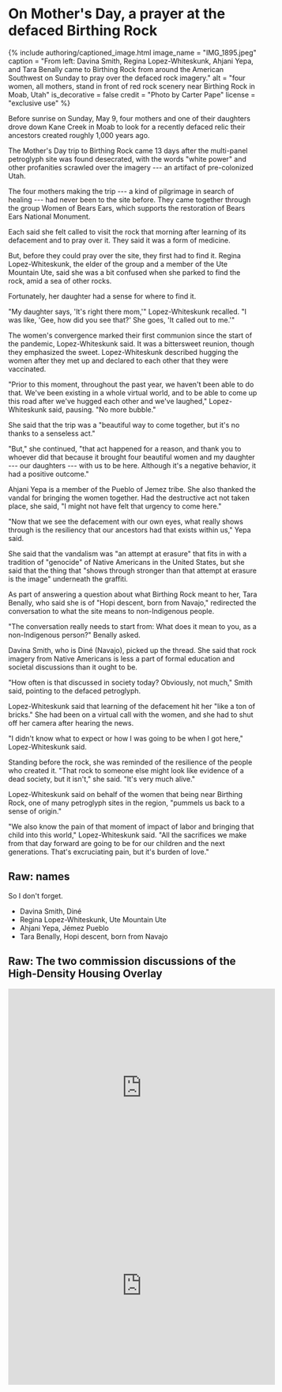 # On Mother's Day, a prayer at the defaced Birthing Rock

{% include authoring/captioned_image.html
    image_name = "IMG_1895.jpeg"
    caption = "From left: Davina Smith, Regina Lopez-Whiteskunk, Ahjani Yepa, and Tara Benally came to Birthing Rock from around the American Southwest on Sunday to pray over the defaced rock imagery."
    alt = "four women, all mothers, stand in front of red rock scenery near Birthing Rock in Moab, Utah"
    is_decorative = false
    credit = "Photo by Carter Pape"
    license = "exclusive use"
%}

Before sunrise on Sunday, May 9, four mothers and one of their daughters drove down Kane Creek in Moab to look for a recently defaced relic their ancestors created roughly 1,000 years ago.

The Mother's Day trip to Birthing Rock came 13 days after the multi-panel petroglyph site was found desecrated, with the words "white power" and other profanities scrawled over the imagery --- an artifact of pre-colonized Utah.

The four mothers making the trip --- a kind of pilgrimage in search of healing --- had never been to the site before. They came together through the group Women of Bears Ears, which supports the restoration of Bears Ears National Monument.

Each said she felt called to visit the rock that morning after learning of its defacement and to pray over it. They said it was a form of medicine.

But, before they could pray over the site, they first had to find it. Regina Lopez-Whiteskunk, the elder of the group and a member of the Ute Mountain Ute, said she was a bit confused when she parked to find the rock, amid a sea of other rocks.

Fortunately, her daughter had a sense for where to find it.

"My daughter says, 'It's right there mom,'" Lopez-Whiteskunk recalled. "I was like, 'Gee, how did you see that?' She goes, 'It called out to me.'"

The women's convergence marked their first communion since the start of the pandemic, Lopez-Whiteskunk said. It was a bittersweet reunion, though they emphasized the sweet. Lopez-Whiteskunk described hugging the women after they met up and declared to each other that they were vaccinated.

"Prior to this moment, throughout the past year, we haven't been able to do that. We've been existing in a whole virtual world, and to be able to come up this road after we've hugged each other and we've laughed," Lopez-Whiteskunk said, pausing. "No more bubble."

She said that the trip was a "beautiful way to come together, but it's no thanks to a senseless act."

"But," she continued, "that act happened for a reason, and thank you to whoever did that because it brought four beautiful women and my daughter --- our daughters --- with us to be here. Although it's a negative behavior, it had a positive outcome."

Ahjani Yepa is a member of the Pueblo of Jemez tribe. She also thanked the vandal for bringing the women together. Had the destructive act not taken place, she said, "I might not have felt that urgency to come here."

"Now that we see the defacement with our own eyes, what really shows through is the resiliency that our ancestors had that exists within us," Yepa said.

She said that the vandalism was "an attempt at erasure" that fits in with a tradition of "genocide" of Native Americans in the United States, but she said that the thing that "shows through stronger than that attempt at erasure is the image" underneath the graffiti.

As part of answering a question about what Birthing Rock meant to her, Tara Benally, who said she is of "Hopi descent, born from Navajo," redirected the conversation to what the site means to non-Indigenous people.

"The conversation really needs to start from: What does it mean to you, as a non-Indigenous person?" Benally asked.

Davina Smith, who is Diné (Navajo), picked up the thread. She said that rock imagery from Native Americans is less a part of formal education and societal discussions than it ought to be.

"How often is that discussed in society today? Obviously, not much," Smith said, pointing to the defaced petroglyph.

Lopez-Whiteskunk said that learning of the defacement hit her "like a ton of bricks." She had been on a virtual call with the women, and she had to shut off her camera after hearing the news.

"I didn't know what to expect or how I was going to be when I got here," Lopez-Whiteskunk said.

Standing before the rock, she was reminded of the resilience of the people who created it. "That rock to someone else might look like evidence of a dead society, but it isn't," she said. "It's very much alive."

Lopez-Whiteskunk said on behalf of the women that being near Birthing Rock, one of many petroglyph sites in the region, "pummels us back to a sense of origin."

"We also know the pain of that moment of impact of labor and bringing that child into this world," Lopez-Whiteskunk said. "All the sacrifices we make from that day forward are going to be for our children and the next generations. That's excruciating pain, but it's burden of love."

## Raw: names

So I don't forget.

- Davina Smith, Diné
- Regina Lopez-Whiteskunk, Ute Mountain Ute
- Ahjani Yepa, Jémez Pueblo
- Tara Benally, Hopi descent, born from Navajo

## Raw: The two commission discussions of the High-Density Housing Overlay

<iframe width="540" height="400" src="http://www.youtube.com/embed/zLXDrHddXXY?color=white&theme=light&start=13947" frameborder="0" allowfullscreen></iframe>

<iframe width="540" height="400" src="http://www.youtube.com/embed/0cG7CLCIra4?color=white&theme=light&start=13362s" frameborder="0" allowfullscreen></iframe>
